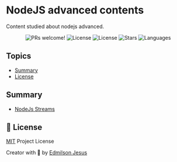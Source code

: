 # NodeJS advanced contents

Content studied about nodejs advanced.

<p align="center">
  <img src="https://img.shields.io/static/v1?label=NodeJS&message=Welcome&color=FFFFFF&labelColor=#00bb55" alt="PRs welcome!" />
  <img alt="License" src="https://img.shields.io/static/v1?label=version&message=1.0&color=FFFFFF&labelColor=#00bb55">
  <img alt="License" src="https://img.shields.io/static/v1?label=license&message=MIT&color=FFFFFF&labelColor=#00bb55">
  <img alt="Stars" src="https://img.shields.io/github/stars/edmilson-dk/nodejs-advanced-contents?color=FFFFFF&labelColor=#00bb55">
  <img alt="Languages" src="https://img.shields.io/github/languages/count/edmilson-dk/nodejs-advanced-contents?color=FFFFFF&labelColor=#00bb55">
</p>

## Topics

- [Summary](#summary)
- [License](#license)

<a id="summary"></a>
## Summary 

* [NodeJs Streams](https://github.com/edmilson-dk/nodejs-advanced-contents/tree/main/node-streams)

<a id="license"></a>
## 🤝 License

[MIT](https://github.com/edmilson-dk/nodejs-advanced-contents/blob/main/LICENSE) Project License

Creator with 💙 by [Edmilson Jesus](https://www.linkedin.com/in/edmilson-jesus-4128711b5)

